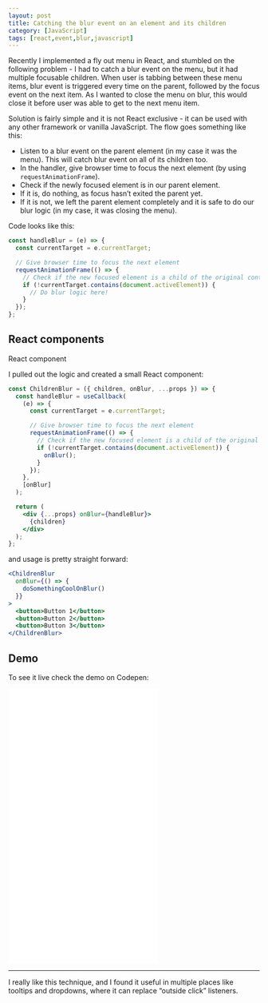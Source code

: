 ```yaml
---
layout: post
title: Catching the blur event on an element and its children
category: [JavaScript]
tags: [react,event,blur,javascript]
---
```



Recently I implemented a fly out menu in React, and stumbled on the following problem - I had to catch a blur event on the menu, but it had multiple focusable children. When user is tabbing between these menu items, blur event is triggered every time on the parent, followed by the focus event on the next item. As I wanted to close the menu on blur, this would close it before user was able to get to the next menu item.

<!--more-->

Solution is fairly simple and it is not React exclusive - it can be used with any other framework or vanilla JavaScript. The flow goes something like this:

* Listen to a blur event on the parent element (in my case it was the menu). This will catch blur event on all of its children too.
* In the handler, give browser time to focus the next element (by using `requestAnimationFrame`).
* Check if the newly focused element is in our parent element.
* If it is, do nothing, as focus hasn’t exited the parent yet.
* If it is not, we left the parent element completely and it is safe to do our blur logic (in my case, it was closing the menu).

Code looks like this:

```js
const handleBlur = (e) => {
  const currentTarget = e.currentTarget;

  // Give browser time to focus the next element
  requestAnimationFrame(() => {
    // Check if the new focused element is a child of the original container
    if (!currentTarget.contains(document.activeElement)) {
      // Do blur logic here!
    }
  });
};
```

## React components

React component

I pulled out the logic and created a small React component:

```jsx
const ChildrenBlur = ({ children, onBlur, ...props }) => {
  const handleBlur = useCallback(
    (e) => {
      const currentTarget = e.currentTarget;

      // Give browser time to focus the next element
      requestAnimationFrame(() => {
        // Check if the new focused element is a child of the original container
        if (!currentTarget.contains(document.activeElement)) {
          onBlur();
        }
      });
    },
    [onBlur]
  );

  return (
    <div {...props} onBlur={handleBlur}>
      {children}
    </div>
  );
};
```

and usage is pretty straight forward:

```jsx
<ChildrenBlur
  onBlur={() => {
    doSomethingCoolOnBlur()
  }}
>
  <button>Button 1</button>
  <button>Button 2</button>
  <button>Button 3</button>
</ChildrenBlur>
```

## Demo

To see it live check the demo on Codepen:

<iframe
height='550px'
scrolling='no'
src='//codepen.io/stanko/embed/preview/NWgvOXp/?height=450&theme-id=light&default-tab=result' frameborder='no'
allowtransparency='true'
allowfullscreen='true'>
See the Pen <a href='http://codepen.io/stanko/pen/NWgvOXp/'>React, blur on an element and its children</a> by Stanko (<a href='http://codepen.io/stanko'>@stanko</a>) on <a href='http://codepen.io'>CodePen</a>.
</iframe>


-----

I really like this technique, and I found it useful in multiple places like tooltips and dropdowns, where it can replace “outside click” listeners.
